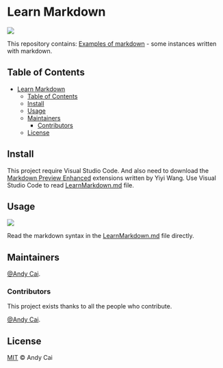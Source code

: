 # Learn Markdown

[![](https://img.shields.io/badge/Home-ITcyx%2FLearnMarkdown-orange)](https://github.com/ITcyx/LearnMarkdown)

This repository contains:
[Examples of markdown](LearnMarkdown.md) - some instances written with markdown.

## Table of Contents
- [Learn Markdown](#learn-markdown)
  - [Table of Contents](#table-of-contents)
  - [Install](#install)
  - [Usage](#usage)
  - [Maintainers](#maintainers)
    - [Contributors](#contributors)
  - [License](#license)


## Install
This project require Visual Studio Code. And also need to download the [Markdown Preview Enhanced](https://marketplace.visualstudio.com/items?itemName=shd101wyy.markdown-preview-enhanced) extensions written by Yiyi Wang.
Use Visual Studio Code to read [LearnMarkdown.md](LearnMarkdown.md) file.

## Usage
[![](https://img.shields.io/badge/Usage-LearnMarkdown.md-orange)](LearnMarkdown.md)

Read the markdown syntax in the [LearnMarkdown.md](LearnMarkdown.md) file directly.

## Maintainers

[@Andy Cai](https://github.com/ITcyx).

### Contributors

This project exists thanks to all the people who contribute. 

[@Andy Cai](https://github.com/ITcyx).


## License

[MIT](LICENSE) © Andy Cai